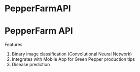 # PepperFarmAPI

<h1>PepperFarm API</h1>


Features

1. Binary image classification (Convolutional Neural Network)
2. Integrates with Mobile App for Green Pepper production tips
3. Disease prediction
